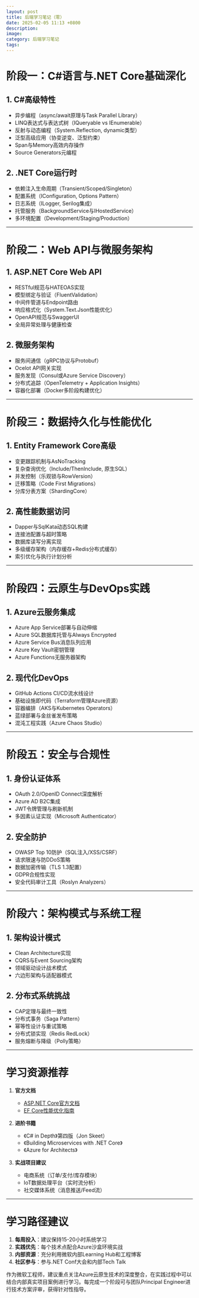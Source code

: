 ```yaml
---
layout: post
title: 后端学习笔记（零）
date: 2025-02-05 11:13 +0800
description:
image:
category: 后端学习笔记
tags:
---
```


# 阶段一：C#语言与.NET Core基础深化

## 1. C#高级特性
- 异步编程（async/await原理与Task Parallel Library）
- LINQ表达式与表达式树（IQueryable vs IEnumerable）
- 反射与动态编程（System.Reflection, dynamic类型）
- 泛型高级应用（协变逆变、泛型约束）
- Span与Memory高效内存操作
- Source Generators元编程

## 2. .NET Core运行时
- 依赖注入生命周期（Transient/Scoped/Singleton）
- 配置系统（IConfiguration, Options Pattern）
- 日志系统（ILogger, Serilog集成）
- 托管服务（BackgroundService与IHostedService）
- 多环境配置（Development/Staging/Production）

---

# 阶段二：Web API与微服务架构

## 1. ASP.NET Core Web API
- RESTful规范与HATEOAS实现
- 模型绑定与验证（FluentValidation）
- 中间件管道与Endpoint路由
- 响应格式化（System.Text.Json性能优化）
- OpenAPI规范与SwaggerUI
- 全局异常处理与健康检查

## 2. 微服务架构
- 服务间通信（gRPC协议与Protobuf）
- Ocelot API网关实现
- 服务发现（Consul或Azure Service Discovery）
- 分布式追踪（OpenTelemetry + Application Insights）
- 容器化部署（Docker多阶段构建优化）

---

# 阶段三：数据持久化与性能优化

## 1. Entity Framework Core高级
- 变更跟踪机制与AsNoTracking
- 复杂查询优化（Include/ThenInclude, 原生SQL）
- 并发控制（乐观锁与RowVersion）
- 迁移策略（Code First Migrations）
- 分库分表方案（ShardingCore）

## 2. 高性能数据访问
- Dapper与SqlKata动态SQL构建
- 连接池配置与超时策略
- 数据库读写分离实现
- 多级缓存架构（内存缓存+Redis分布式缓存）
- 索引优化与执行计划分析

---

# 阶段四：云原生与DevOps实践

## 1. Azure云服务集成
- Azure App Service部署与自动伸缩
- Azure SQL数据库托管与Always Encrypted
- Azure Service Bus消息队列应用
- Azure Key Vault密钥管理
- Azure Functions无服务器架构

## 2. 现代化DevOps
- GitHub Actions CI/CD流水线设计
- 基础设施即代码（Terraform管理Azure资源）
- 容器编排（AKS与Kubernetes Operators）
- 蓝绿部署与金丝雀发布策略
- 混沌工程实践（Azure Chaos Studio）

---

# 阶段五：安全与合规性

## 1. 身份认证体系
- OAuth 2.0/OpenID Connect深度解析
- Azure AD B2C集成
- JWT令牌管理与刷新机制
- 多因素认证实现（Microsoft Authenticator）

## 2. 安全防护
- OWASP Top 10防护（SQL注入/XSS/CSRF）
- 请求限速与防DDoS策略
- 数据加密传输（TLS 1.3配置）
- GDPR合规性实现
- 安全代码审计工具（Roslyn Analyzers）

---

# 阶段六：架构模式与系统工程

## 1. 架构设计模式
- Clean Architecture实现
- CQRS与Event Sourcing架构
- 领域驱动设计战术模式
- 六边形架构与适配器模式

## 2. 分布式系统挑战
- CAP定理与最终一致性
- 分布式事务（Saga Pattern）
- 幂等性设计与重试策略
- 分布式锁实现（Redis RedLock）
- 服务熔断与降级（Polly策略）

---

# 学习资源推荐

1. **官方文档**
   - [ASP.NET Core官方文档](https://docs.microsoft.com/aspnet/core)
   - [EF Core性能优化指南](https://docs.microsoft.com/ef/core/performance/)

2. **进阶书籍**
   - 《C# in Depth》第四版（Jon Skeet）
   - 《Building Microservices with .NET Core》
   - 《Azure for Architects》

3. **实战项目建议**
   - 电商系统（订单/支付/库存模块）
   - IoT数据处理平台（实时流分析）
   - 社交媒体系统（消息推送/Feed流）

---

# 学习路径建议

1. **每周投入**：建议保持15-20小时系统学习
2. **实践优先**：每个技术点配合Azure沙盒环境实战
3. **内部资源**：充分利用微软内部Learning Hub和工程博客
4. **社区参与**：参与.NET Conf大会和内部Tech Talk

作为微软工程师，建议重点关注Azure云原生技术的深度整合，在实践过程中可以结合内部真实项目案例进行学习。每完成一个阶段可与团队Principal Engineer进行技术方案评审，获得针对性指导。

